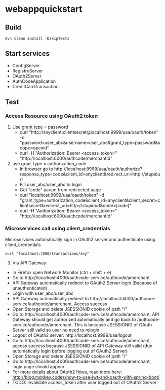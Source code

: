 # webappquickstart


## Build
```
mvn clean install -DskipTests
```

## Start services
* ConfigServer
* RegistryServer
* OAuth2Server
* AuthCodeApplication
* CreditCardTransaction

## Test
### Access Resource using OAuth2 token
1. Use grant type = password
   * curl "http://anyclient:clientsecret@localhost:9999/uaa/oauth/token" -d "password=user_abc&username=user_abc&grant_type=password&scope=openid"
   * curl -H "Authorization: Bearer <access_token>" "http://localhost:6000/authcode/merchantId"
2. use grant type = authorization_code
   * In browser go to http://localhost:9999/uaa/oauth/authorize?response_type=code&client_id=anyclient&redirect_uri=http://stupidurl
   * Fill user_abc/user_abc to login
   * Get "code" param from redirected page
   * curl "localhost:9999/uaa/oauth/token" -d "grant_type=authorization_code&client_id=anyclient&client_secret=clientsecret&redirect_uri=http://stupidurl&code=[code]"
   * curl -H "Authorization: Bearer <access_token>" "http://localhost:6000/authcode/merchantId"

### Microservices call using client_credentials
Microservices automatically sign in OAuth2 server and authenticate using client_credentials
```
curl "localhost:7000/transactions/any"
```
3. Via API Gateway
  * In Firefox open Network Monitor (ctrl + shift + e)
  * Go to http://localhost:4000/authcode-service/authcode/amerchant
  * API Gateway automatically redirect to OAuth2 Server login (Because of unauthenticated)
  * Login with user_abc/user_abc
  * API Gateway automatically redirect to http://localhost:4000/authcode-service/authcode/amerchant. Access success
  * Open Storage and delete JSESSIONID cookie of path "/"
  * Go to http://localhost:4000/authcode-service/authcode/amerchant, API Gateway should get authorized automatically and go back to /authcode-service/authcode/amerchant. This is because JSESSIONID of OAuth Server still valid so user no need to relogin.
  * Logout of OAuth2 server: http://localhost:9999/uaa/logout
  * Go to http://localhost:4000/authcode-service/authcode/amerchant, access success because JSESSIONID of API Gateway still valid (due automatically login before logging out of OAuth2 Server)
  * Open Storage and delete JSESSIONID cookie of path "/"
  * Go to http://localhost:4000/authcode-service/authcode/amerchant, login page should appear
  * For more details about OAuth2 flows, read more here: http://blog.monkey.codes/how-to-use-jwt-and-oauth-with-spring-boot/
  * TODO: Invalidate access_token after user logged out of OAuth2 Server